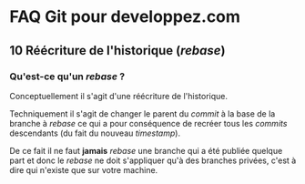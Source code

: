 # FAQ Git pour developpez.com

## 10 Réécriture de l'historique (*rebase*)

### Qu'est-ce qu'un *rebase* ?

Conceptuellement il s'agit d'une réécriture de l'historique.

Techniquement il s'agit de changer le parent du *commit* à la base de la branche à *rebase* ce qui a pour conséquence de recréer tous les *commits* descendants (du fait du nouveau *timestamp*).

De ce fait il ne faut **jamais** *rebase* une branche qui a été publiée quelque part et donc le *rebase* ne doit s'appliquer qu'à des branches privées, c'est à dire qui n'existe que sur votre machine.
